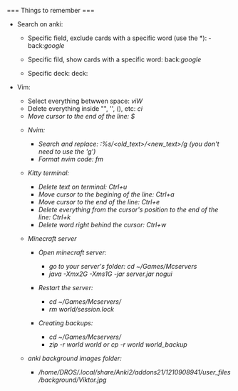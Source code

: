 === Things to remember ===

- Search on anki:
    - Specific field, exclude cards with a specific word (use the *): -back:*google*

    - Specific fild, show cards with a specific word: back:*google*

    - Specific deck: deck:<deck-name>

- Vim:
    - Select everything betwwen space: *viW*
    - Delete everything inside "", '', (), etc: *ci<object surrounding the text>*
    - Move cursor to the end of the line: *$*

- Nvim:
    - Search and replace: *:%s/<old_text>/<new_text>/g* (you don't need to use the 'g')
    - Format nvim code: *<leader>fm*

- Kitty terminal:
    - Delete text on terminal: *Ctrl+u*
    - Move cursor to the begining of the line: *Ctrl+a*
    - Move cursor to the end of the line: *Ctrl+e*
    - Delete everything from the cursor's position to the end of the line: *Ctrl+k*
    - Delete word right behind the cursor: *Ctrl+w*

- Minecraft server
    - Open minecraft server:
        - go to your server's folder: cd ~/Games/Mcservers
        - java -Xmx2G -Xms1G -jar server.jar nogui

    - Restart the server:
        - cd ~/Games/Mcservers/
        - rm world/session.lock

    - Creating backups:
        - cd ~/Games/Mcservers/ 
        - zip -r world world or cp -r world world_backup

- anki background images folder:
    - /home/DROS/.local/share/Anki2/addons21/1210908941/user_files/background/Viktor.jpg
